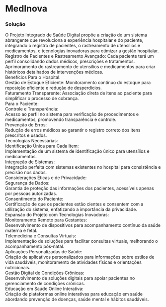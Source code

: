 # MedInova

<h3>Solução</h3>
<p>
O Projeto Integrado de Saúde Digital propõe a
criação de um sistema abrangente que revoluciona
a experiência hospitalar e do paciente, integrando o
registro de pacientes, o rastreamento de utensílios
e medicamentos, e tecnologias inovadoras para
otimizar a gestão hospitalar.<br/>
Registro de Pacientes e Rastreamento Avançado:
Cada paciente terá um perfil consolidando dados
médicos, prescrições e tratamentos.
Aprimoramento do rastreamento de utensílios e
medicamentos para criar históricos detalhados de
intervenções médicas.<br/>
Benefícios
Para o Hospital:<br/>
Gestão de Estoque Eficiente:
Monitoramento contínuo do estoque para reposição
eficiente e redução de desperdícios.<br/>
Faturamento Transparente:
Associação direta de itens ao paciente para
simplificar o processo de cobrança.<br/>
Para o Paciente:<br/>
Controle e Transparência:<br/>
Acesso ao perfil no sistema para verificação de
procedimentos e medicamentos, promovendo
transparência e controle.<br/>
Prevenção de Erros:<br/>
Redução de erros médicos ao garantir o registro
correto dos itens prescritos e usados.<br/>
Tecnologias Necessárias:<br/>
Identificação Única para Cada Item:<br/>
Implementação de um sistema de identificação
único para utensílios e medicamentos.<br/>
Integração de Sistemas:<br/>
Integração perfeita com sistemas existentes no
hospital para consistência e precisão nos dados.<br/>
Considerações Éticas e de Privacidade:<br/>
Segurança de Dados:<br/>
Garantia de proteção das informações dos
pacientes, acessíveis apenas por pessoas
autorizadas.<br/>
Consentimento do Paciente:<br/>
Certificação de que os pacientes estão cientes e
consentem com a utilização do sistema, enfatizando
a importância da privacidade.<br/>
Expansão do Projeto com Tecnologias Inovadoras:<br/>
Monitoramento Remoto para Gestantes:<br/>
Desenvolvimento de dispositivos para
acompanhamento contínuo da saúde materna e
fetal.<br/>
Telemedicina e Consultas Virtuais:<br/>
Implementação de soluções para facilitar consultas
virtuais, melhorando o acompanhamento pós-natal.<br/>
Aplicações Personalizadas de Saúde:<br/>
Criação de aplicativos personalizados para
informações sobre estilos de vida saudáveis,
monitoramento de atividades físicas e orientações
nutricionais.<br/>
Gestão Digital de Condições Crônicas:<br/>
Desenvolvimento de soluções digitais para apoiar
pacientes no gerenciamento de condições crônicas.<br/>
Educação em Saúde Online Interativa:<br/>
Criação de plataformas online interativas para
educação em saúde abordando prevenção de
doenças, saúde mental e hábitos saudáveis.<br/>
</p>
